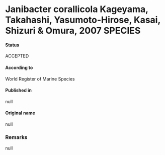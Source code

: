 # Janibacter corallicola Kageyama, Takahashi, Yasumoto-Hirose, Kasai, Shizuri & Omura, 2007 SPECIES

#### Status
ACCEPTED

#### According to
World Register of Marine Species

#### Published in
null

#### Original name
null

### Remarks
null
